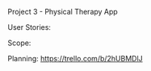 Project 3 - Physical Therapy App

User Stories:


Scope: 

Planning: 
https://trello.com/b/2hUBMDlJ
